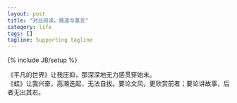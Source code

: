 ```yaml
---
layout: post
title: "对比阅读，路遥与莫言"
category: life
tags: []
tagline: Supporting tagline
---
```

{% include JB/setup %}

《平凡的世界》让我压抑，那深深地无力感贯穿始末。<br/>
《蛙》让我兴奋，高潮迭起，无法自拔。要论文风，更欣赏前者；要论讲故事，后者无出其右。

